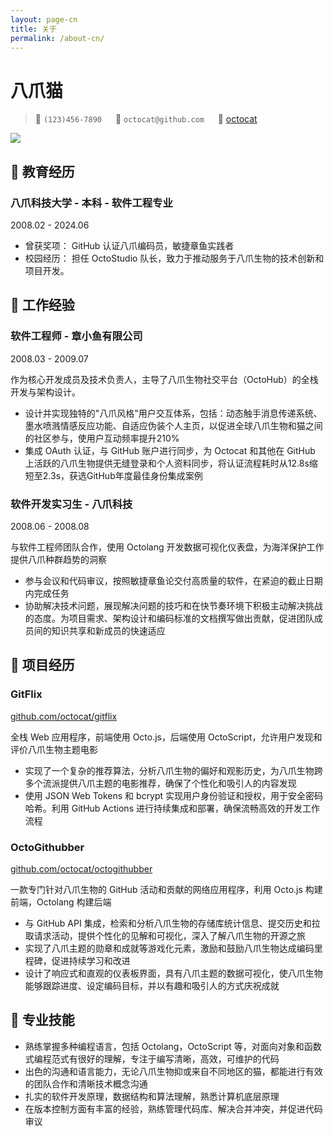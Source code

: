 ```yaml
---
layout: page-cn
title: 关于
permalink: /about-cn/
---
```


<!-- CSS 样式引入 -->
<!-- <style>
@import url("./File/cn-cv/styles/main.css");
@import url("./File/cn-cv/styles/lapis-cv-serif.css");
</style> -->

# 八爪猫

> <span class="icon">&#xe60f;</span> `(123)456-7890` &emsp;
> <span class="icon">&#xe7ca;</span> `octocat@github.com` &emsp;
> <span class="icon">&#xe600;</span> [octocat](https://github.com/octocat)

<img class="avatar" src="https://avatars.githubusercontent.com/u/583231?v=4">

## <span class="icon">&#xe80c;</span> 教育经历

<div class="entry-title">
    <h3>八爪科技大学 - 本科 - 软件工程专业</h3> 
    <p>2008.02 - 2024.06</p>
</div>

- 曾获奖项： GitHub 认证八爪编码员，敏捷章鱼实践者
- 校园经历： 担任 OctoStudio 队长，致力于推动服务于八爪生物的技术创新和项目开发。

## <span class="icon">&#xe618;</span> 工作经验

<div class="entry-title">
    <h3>软件工程师 - 章小鱼有限公司</h3> 
    <p>2008.03 - 2009.07</p>
</div>

作为核心开发成员及技术负责人，主导了八爪生物社交平台（OctoHub）的全栈开发与架构设计。

- 设计并实现独特的"八爪风格"用户交互体系，包括：动态触手消息传递系统、墨水喷溅情感反应功能、自适应伪装个人主页，以促进全球八爪生物和猫之间的社区参与，使用户互动频率提升210%
- 集成 OAuth 认证，与 GitHub 账户进行同步，为 Octocat 和其他在 GitHub 上活跃的八爪生物提供无缝登录和个人资料同步，将认证流程耗时从12.8s缩短至2.3s，获选GitHub年度最佳身份集成案例

<div class="entry-title">
    <h3>软件开发实习生 - 八爪科技</h3> 
    <p>2008.06 - 2008.08</p>
</div>

与软件工程师团队合作，使用 Octolang 开发数据可视化仪表盘，为海洋保护工作提供八爪种群趋势的洞察

- 参与会议和代码审议，按照敏捷章鱼论交付高质量的软件，在紧迫的截止日期内完成任务
- 协助解决技术问题，展现解决问题的技巧和在快节奏环境下积极主动解决挑战的态度。为项目需求、架构设计和编码标准的文档撰写做出贡献，促进团队成员间的知识共享和新成员的快速适应

## <span class="icon">&#xe635;</span> 项目经历

<div class="entry-title">
    <h3>GitFlix</h3>
    <a href="https://github.com/octocat/gitflix">github.com/octocat/gitflix</a>
</div>

全栈 Web 应用程序，前端使用 Octo.js，后端使用 OctoScript，允许用户发现和评价八爪生物主题电影

- 实现了一个复杂的推荐算法，分析八爪生物的偏好和观影历史，为八爪生物跨多个流派提供八爪主题的电影推荐，确保了个性化和吸引人的内容发现
- 使用 JSON Web Tokens 和 bcrypt 实现用户身份验证和授权，用于安全密码哈希。利用 GitHub Actions 进行持续集成和部署，确保流畅高效的开发工作流程

<div class="entry-title">
    <h3>OctoGithubber</h3> 
    <a href="https://github.com/octocat/octogithubber">github.com/octocat/octogithubber</a>
</div>

一款专门针对八爪生物的 GitHub 活动和贡献的网络应用程序，利用 Octo.js 构建前端，Octolang 构建后端

- 与 GitHub API 集成，检索和分析八爪生物的存储库统计信息、提交历史和拉取请求活动，提供个性化的见解和可视化，深入了解八爪生物的开源之旅
- 实现了八爪主题的勋章和成就等游戏化元素，激励和鼓励八爪生物达成编码里程碑，促进持续学习和改进
- 设计了响应式和直观的仪表板界面，具有八爪主题的数据可视化，使八爪生物能够跟踪进度、设定编码目标，并以有趣和吸引人的方式庆祝成就

## <span class="icon">&#xecfa;</span> 专业技能

- 熟练掌握多种编程语言，包括 Octolang，OctoScript 等，对面向对象和函数式编程范式有很好的理解，专注于编写清晰，高效，可维护的代码
- 出色的沟通和语言能力，无论八爪生物抑或来自不同地区的猫，都能进行有效的团队合作和清晰技术概念沟通
- 扎实的软件开发原理，数据结构和算法理解，熟悉计算机底层原理
- 在版本控制方面有丰富的经验，熟练管理代码库、解决合并冲突，并促进代码审议